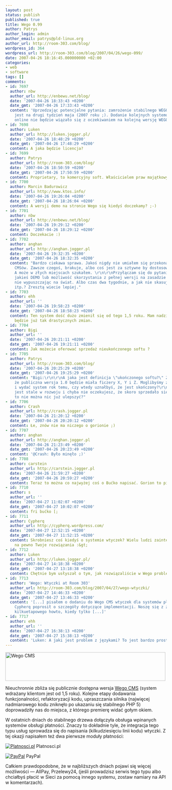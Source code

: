```yaml
---
layout: post
status: publish
published: true
title: Wego 0.99
author: Patrys
author_login: admin
author_email: patrys@pld-linux.org
author_url: http://room-303.com/blog/
wordpress_id: 364
wordpress_url: http://room-303.com/blog/2007/04/26/wego-099/
date: 2007-04-26 18:16:45.000000000 +02:00
categories:
- web
- software
tags: []
comments:
- id: 7697
  author: nbw
  author_url: http://enbewu.net/blog/
  date: '2007-04-26 18:33:43 +0200'
  date_gmt: '2007-04-26 17:33:43 +0200'
  content: 'Uprzedzając potencjalne pytania: zamrożenie stabilnego WEGO zaplanowane
    jest na drugi tydzień maja (2007 roku ;). Dodanie kolejnych systemów płatności
    online nie będzie wiązało się z oczekiwaniem na kolejną wersję WEGO.'
- id: 7698
  author: Luken
  author_url: http://luken.jogger.pl/
  date: '2007-04-26 18:48:29 +0200'
  date_gmt: '2007-04-26 17:48:29 +0200'
  content: A jaka będzie licencja?
- id: 7699
  author: Patrys
  author_url: http://room-303.com/blog/
  date: '2007-04-26 18:50:59 +0200'
  date_gmt: '2007-04-26 17:50:59 +0200'
  content: Proprietary, to komercyjny soft. Właścicielem praw majątkowych jest iCenter.pl
- id: 7700
  author: Marcin Badurowicz
  author_url: http://www.ktos.info/
  date: '2007-04-26 19:26:04 +0200'
  date_gmt: '2007-04-26 18:26:04 +0200'
  content: A wersji demo na stronie Wego się kiedyś doczekamy? ;-)
- id: 7701
  author: nbw
  author_url: http://enbewu.net/blog/
  date: '2007-04-26 19:29:12 +0200'
  date_gmt: '2007-04-26 18:29:12 +0200'
  content: Doczekacie :)
- id: 7702
  author: anghan
  author_url: http://anghan.jogger.pl
  date: '2007-04-26 19:32:35 +0200'
  date_gmt: '2007-04-26 18:32:35 +0200'
  content: "Bardzo ciekawa sprawa. Jakoś nigdy nie umiałem się przekonać do większości
    CMSów. Zawsze czegoś, brakuje, albo coś jest za sztywne by dostosować to do siebie.
    A może w złych miejscach szukałem. \r\n\r\nPrzyłączam się do pytania czy będzie
    jakieś DEMO lub możliwość skorzystania z pełnej wersji na zasadzie tylko w domu,
    nie wypuszczając na świat. Albo czas dwa tygodnie, a jak nie skasujesz to płacisz
    itp.? Zresztą wiecie lepiej."
- id: 7703
  author: ehh
  author_url: ''
  date: '2007-04-26 19:58:23 +0200'
  date_gmt: '2007-04-26 18:58:23 +0200'
  content: Ten system dość dużo zmienił się od tego 1,5 roku. Mam nadzieję że nie
    będzie już tak drastycznych zmian.
- id: 7704
  author: Bigi
  author_url: ''
  date: '2007-04-26 20:21:11 +0200'
  date_gmt: '2007-04-26 19:21:11 +0200'
  content: Jak możecie oferować sprzedaż nieukończonego softu ?
- id: 7705
  author: Patrys
  author_url: http://room-303.com/blog/
  date: '2007-04-26 20:25:29 +0200'
  date_gmt: '2007-04-26 19:25:29 +0200'
  content: "Bigi:\r\n\r\nA jaka jest definicja \"ukończonego softu?\" Zdecydowaliśmy,
    że publiczna wersja 1.0 będzie miała ficzery X, Y i Z. Moglibyśmy z nich zrezygnować
    i wydać system rok temu, czy wtedy uznałbyś, że jest skończony?\r\n\r\nSystem
    jest stale w rozwoju i chyba nie oczekujesz, że skoro sprzedało się ileś kopii,
    to nie można nic już ulepszyć?"
- id: 7706
  author: Crash
  author_url: http://crash.jogger.pl
  date: '2007-04-26 21:20:12 +0200'
  date_gmt: '2007-04-26 20:20:12 +0200'
  content: Łe, znów nie ma niczego o gorionie ;)
- id: 7707
  author: anghan
  author_url: http://anghan.jogger.pl
  date: '2007-04-26 21:23:49 +0200'
  date_gmt: '2007-04-26 20:23:49 +0200'
  content: '@Crash: Było minęło ;)'
- id: 7708
  author: carstein
  author_url: http://carstein.jogger.pl
  date: '2007-04-26 21:59:27 +0200'
  date_gmt: '2007-04-26 20:59:27 +0200'
  content: Teraz to można co najwyżej coś o Bućko napisać. Gorion to pieśń przeszłośći.
- id: 7710
  author: s
  author_url: ''
  date: '2007-04-27 11:02:07 +0200'
  date_gmt: '2007-04-27 10:02:07 +0200'
  content: fri bućko [;
- id: 7711
  author: Cypherq
  author_url: http://cypherq.wordpress.com/
  date: '2007-04-27 12:52:15 +0200'
  date_gmt: '2007-04-27 11:52:15 +0200'
  content: Skrobniesz coś kiedyś o systemie wtyczek? Wielu ludzi zainteresowały by
    na pewno Twoje rozwiązania :&gt;
- id: 7712
  author: Luken
  author_url: http://luken.jogger.pl/
  date: '2007-04-27 14:18:38 +0200'
  date_gmt: '2007-04-27 13:18:38 +0200'
  content: Chętnie bym usłyszał o tym, jak rozwiązaliście w Wego problem wielu języków.
- id: 7713
  author: 'Wego: Wtyczki at Room 303'
  author_url: http://room-303.com/blog/2007/04/27/wego-wtyczki/
  date: '2007-04-27 14:46:33 +0200'
  date_gmt: '2007-04-27 13:46:33 +0200'
  content: '[...] pisałem o dodaniu do Wego CMS wtyczek dla systemów płatności online.
    Cypherq poprosił o szczegóły dotyczące implementacji. Noszę się z zamiarem przygotowania
    kilkuetapowego howto, kiedy tylko [...]'
- id: 7717
  author: ehh
  author_url: ''
  date: '2007-04-27 16:38:13 +0200'
  date_gmt: '2007-04-27 15:38:13 +0200'
  content: 'Luken: A jaki jest problem z językami? To jest bardzo prosta rzecz:)'
---
```

<p class="strip"><a href="http://www.flickr.com/photos/patrys/473634448/" title="Photo Sharing"><img src="http://farm1.static.flickr.com/189/473634448_7563b5c8ef.jpg" alt="Wego CMS" height="89" width="500" /></a></p>

<p>Nieuchronnie zbliża się publicznie dostępna wersja <a href="http://cms.wego.pl/">Wego CMS</a> (system wdrażany klientom jest od 1,5 roku). Kolejne etapy dodawania funkcjonalności, refaktoryzacji kodu, upraszczania silnika (najwięcej nadmiarowego kodu zniknęło po ukazaniu się stabilnego PHP 5) doprowadziły nas do miejsca, z którego premierę widać gołym okiem.</p>

<p>W ostatnich dniach do stabilnego drzewa dołączyła obsługa wpinanych systemów obsługi płatności. Znaczy to dokładnie tyle, że integracja tego typu usług sprowadza się do napisania (kilkudziesięciu linii kodu) wtyczki. Z tej okazji napisałem też dwa pierwsze moduły płatności:</p>

<p class="strip"><a href="http://www.platnosci.pl/"><img src="http://www.platnosci.pl/themes/platnosci/images/platnosci.gif" alt="Platnosci.pl" /></a>
Platnosci.pl</p>

<p class="strip"><a href="http://www.paypal.com/"><img src="https://manager.paypal.com/images/paypal_logo.gif" alt="PayPal" /></a>
PayPal</p>

<p>Całkiem prawdopodobne, że w najbliższych dniach pojawi się więcej możliwości — AllPay, Przelewy24, (jeśli prowadzisz serwis tego typu albo chciałbyś płacić w Sieci za pomocą innego systemu, zostaw namiary na API w komentarzach).</p>
